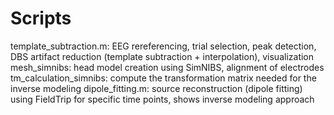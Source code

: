 # Scripts
template_subtraction.m: EEG rereferencing, trial selection, peak detection, DBS artifact reduction (template subtraction + interpolation), visualization
mesh_simnibs: head model creation using SimNIBS, alignment of electrodes
tm_calculation_simnibs: compute the transformation matrix needed for the inverse modeling
dipole_fitting.m: source reconstruction (dipole fitting) using FieldTrip for specific time points, shows inverse modeling approach
